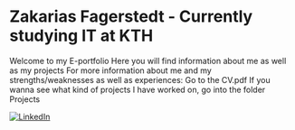 # Zakarias Fagerstedt - Currently studying IT at KTH
Welcome to my E-portfolio
Here you will find information about me as well as my projects
For more information about me and my strengths/weaknesses as well as experiences: Go to the CV.pdf
If you wanna see what kind of projects I have worked on, go into the folder Projects

[![LinkedIn](https://custom-icon-badges.demolab.com/badge/LinkedIn-0A66C2?logo=linkedin-white&logoColor=fff)](https://www.linkedin.com/in/zakarias-fagerstedt-82bb091a2/) 
